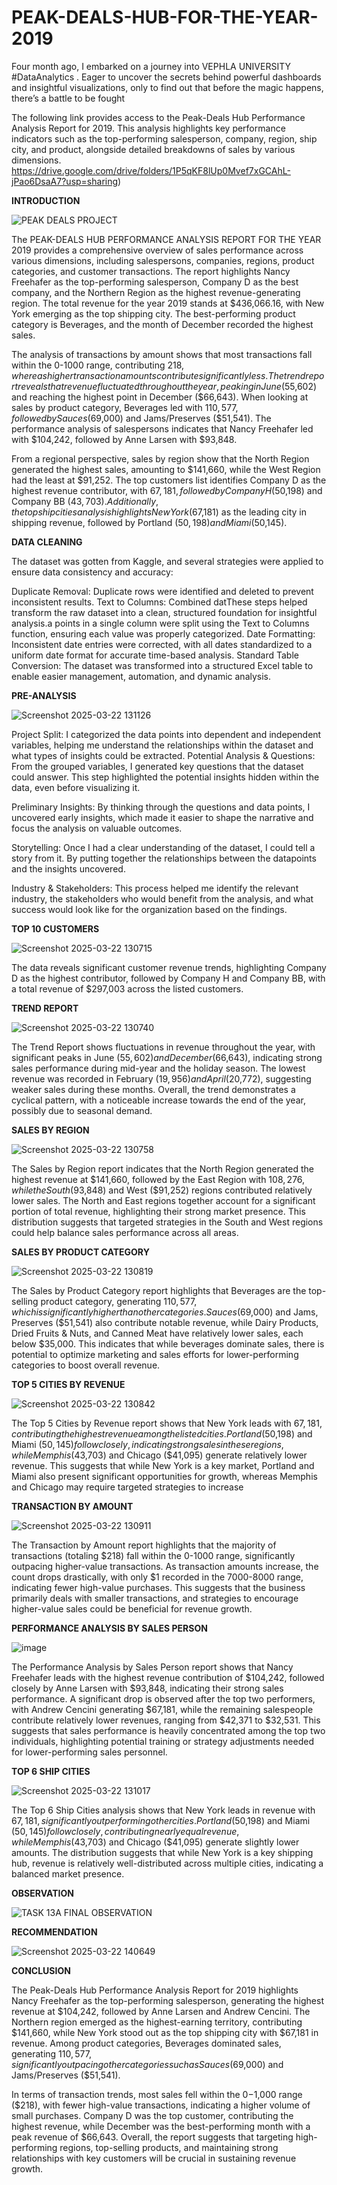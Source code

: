 # PEAK-DEALS-HUB-FOR-THE-YEAR-2019
Four month ago, I embarked on a journey into VEPHLA UNIVERSITY #DataAnalytics . Eager to uncover the secrets behind powerful dashboards and insightful visualizations, only to find out that before the magic happens, there’s a battle to be fought

The following link provides access to the Peak-Deals Hub Performance Analysis Report for 2019. This analysis highlights key performance indicators such as the top-performing salesperson, company, region, ship city, and product, alongside detailed breakdowns of sales by various dimensions.
https://drive.google.com/drive/folders/1P5qKF8lUp0Mvef7xGCAhL-jPao6DsaA7?usp=sharing)

**INTRODUCTION**

![PEAK DEALS PROJECT](https://github.com/user-attachments/assets/b9140939-2881-43c5-90cd-2c96d94ff322)

The PEAK-DEALS HUB PERFORMANCE ANALYSIS REPORT FOR THE YEAR 2019 provides a comprehensive overview of sales performance across various dimensions, including salespersons, companies, regions, product categories, and customer transactions. The report highlights Nancy Freehafer as the top-performing salesperson, Company D as the best company, and the Northern Region as the highest revenue-generating region. The total revenue for the year 2019 stands at $436,066.16, with New York emerging as the top shipping city. The best-performing product category is Beverages, and the month of December recorded the highest sales.

The analysis of transactions by amount shows that most transactions fall within the 0-1000 range, contributing $218, whereas higher transaction amounts contribute significantly less. The trend report reveals that revenue fluctuated throughout the year, peaking in June ($55,602) and reaching the highest point in December ($66,643). When looking at sales by product category, Beverages led with $110,577, followed by Sauces ($69,000) and Jams/Preserves ($51,541). The performance analysis of salespersons indicates that Nancy Freehafer led with $104,242, followed by Anne Larsen with $93,848.

From a regional perspective, sales by region show that the North Region generated the highest sales, amounting to $141,660, while the West Region had the least at $91,252. The top customers list identifies Company D as the highest revenue contributor, with $67,181, followed by Company H ($50,198) and Company BB ($43,703). Additionally, the top ship cities analysis highlights New York ($67,181) as the leading city in shipping revenue, followed by Portland ($50,198) and Miami ($50,145).


**DATA CLEANING**

The dataset was gotten from Kaggle, and several strategies were applied to ensure data consistency and accuracy:

Duplicate Removal: Duplicate rows were identified and deleted to prevent inconsistent results. Text to Columns: Combined datThese steps helped transform the raw dataset into a clean, structured foundation for insightful analysis.a points in a single column were split using the Text to Columns function, ensuring each value was properly categorized. Date Formatting: Inconsistent date entries were corrected, with all dates standardized to a uniform date format for accurate time-based analysis. Standard Table Conversion: The dataset was transformed into a structured Excel table to enable easier management, automation, and dynamic analysis.


**PRE-ANALYSIS**

![Screenshot 2025-03-22 131126](https://github.com/user-attachments/assets/479eae74-29a6-406e-b600-96308918596d)

Project Split: I categorized the data points into dependent and independent variables, helping me understand the relationships within the dataset and what types of insights could be extracted. Potential Analysis & Questions: From the grouped variables, I generated key questions that the dataset could answer. This step highlighted the potential insights hidden within the data, even before visualizing it.

Preliminary Insights: By thinking through the questions and data points, I uncovered early insights, which made it easier to shape the narrative and focus the analysis on valuable outcomes.

Storytelling: Once I had a clear understanding of the dataset, I could tell a story from it. By putting together the relationships between the datapoints and the insights uncovered.

Industry & Stakeholders: This process helped me identify the relevant industry, the stakeholders who would benefit from the analysis, and what success would look like for the organization based on the findings.

**TOP 10 CUSTOMERS**

![Screenshot 2025-03-22 130715](https://github.com/user-attachments/assets/85924a38-fc60-472e-8858-1d01e95c96ef)

The data reveals significant customer revenue trends, highlighting Company D as the highest contributor, followed by Company H and Company BB, with a total revenue of $297,003 across the listed customers.


**TREND REPORT**

![Screenshot 2025-03-22 130740](https://github.com/user-attachments/assets/33a19a29-8c72-4e3e-9533-2173d0126a2a)


The Trend Report shows fluctuations in revenue throughout the year, with significant peaks in June ($55,602) and December ($66,643), indicating strong sales performance during mid-year and the holiday season. The lowest revenue was recorded in February ($19,956) and April ($20,772), suggesting weaker sales during these months. Overall, the trend demonstrates a cyclical pattern, with a noticeable increase towards the end of the year, possibly due to seasonal demand.


**SALES BY REGION**

![Screenshot 2025-03-22 130758](https://github.com/user-attachments/assets/4d5e9d9c-9f11-40b5-acc0-f504d99e43ef)

The Sales by Region report indicates that the North Region generated the highest revenue at $141,660, followed by the East Region with $108,276, while the South ($93,848) and West ($91,252) regions contributed relatively lower sales. The North and East regions together account for a significant portion of total revenue, highlighting their strong market presence. This distribution suggests that targeted strategies in the South and West regions could help balance sales performance across all areas.


**SALES BY PRODUCT CATEGORY**

![Screenshot 2025-03-22 130819](https://github.com/user-attachments/assets/8e3ca216-39a4-48e0-8a05-18f10c11099a)

The Sales by Product Category report highlights that Beverages are the top-selling product category, generating $110,577, which is significantly higher than other categories. Sauces ($69,000) and Jams, Preserves ($51,541) also contribute notable revenue, while Dairy Products, Dried Fruits & Nuts, and Canned Meat have relatively lower sales, each below $35,000. This indicates that while beverages dominate sales, there is potential to optimize marketing and sales efforts for lower-performing categories to boost overall revenue.


**TOP 5 CITIES BY REVENUE**

![Screenshot 2025-03-22 130842](https://github.com/user-attachments/assets/21b3aeda-78f0-41cc-a045-739e652fa481)

The Top 5 Cities by Revenue report shows that New York leads with $67,181, contributing the highest revenue among the listed cities. Portland ($50,198) and Miami ($50,145) follow closely, indicating strong sales in these regions, while Memphis ($43,703) and Chicago ($41,095) generate relatively lower revenue. This suggests that while New York is a key market, Portland and Miami also present significant opportunities for growth, whereas Memphis and Chicago may require targeted strategies to increase


**TRANSACTION BY AMOUNT**

![Screenshot 2025-03-22 130911](https://github.com/user-attachments/assets/b4800f45-6118-4f94-8e91-b3ee98838578)

The Transaction by Amount report highlights that the majority of transactions (totaling $218) fall within the 0-1000 range, significantly outpacing higher-value transactions. As transaction amounts increase, the count drops drastically, with only $1 recorded in the 7000-8000 range, indicating fewer high-value purchases. This suggests that the business primarily deals with smaller transactions, and strategies to encourage higher-value sales could be beneficial for revenue growth.


**PERFORMANCE ANALYSIS BY SALES PERSON**

![image](https://github.com/user-attachments/assets/adad683c-80bf-4530-8f50-9f3da5dbc698)

The Performance Analysis by Sales Person report shows that Nancy Freehafer leads with the highest revenue contribution of $104,242, followed closely by Anne Larsen with $93,848, indicating their strong sales performance. A significant drop is observed after the top two performers, with Andrew Cencini generating $67,181, while the remaining salespeople contribute relatively lower revenues, ranging from $42,371 to $32,531. This suggests that sales performance is heavily concentrated among the top two individuals, highlighting potential training or strategy adjustments needed for lower-performing sales personnel.

**TOP 6 SHIP CITIES**

![Screenshot 2025-03-22 131017](https://github.com/user-attachments/assets/a0727d65-41ab-4bff-9d1a-a409ba70d676)


The Top 6 Ship Cities analysis shows that New York leads in revenue with $67,181, significantly outperforming other cities. Portland ($50,198) and Miami ($50,145) follow closely, contributing nearly equal revenue, while Memphis ($43,703) and Chicago ($41,095) generate slightly lower amounts. The distribution suggests that while New York is a key shipping hub, revenue is relatively well-distributed across multiple cities, indicating a balanced market presence.


**OBSERVATION**

![TASK 13A FINAL OBSERVATION](https://github.com/user-attachments/assets/87555863-fe93-47ad-8df2-29cb4138c6a6)

**RECOMMENDATION**

![Screenshot 2025-03-22 140649](https://github.com/user-attachments/assets/898a32ec-589c-4a80-8740-9069b69d1c13)


**CONCLUSION**

The Peak-Deals Hub Performance Analysis Report for 2019 highlights Nancy Freehafer as the top-performing salesperson, generating the highest revenue at $104,242, followed by Anne Larsen and Andrew Cencini. The Northern region emerged as the highest-earning territory, contributing $141,660, while New York stood out as the top shipping city with $67,181 in revenue. Among product categories, Beverages dominated sales, generating $110,577, significantly outpacing other categories such as Sauces ($69,000) and Jams/Preserves ($51,541).

In terms of transaction trends, most sales fell within the $0-$1,000 range ($218), with fewer high-value transactions, indicating a higher volume of small purchases. Company D was the top customer, contributing the highest revenue, while December was the best-performing month with a peak revenue of $66,643. Overall, the report suggests that targeting high-performing regions, top-selling products, and maintaining strong relationships with key customers will be crucial in sustaining revenue growth.




